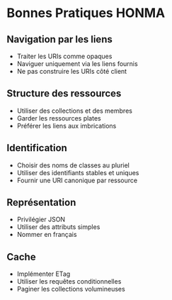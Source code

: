 # Bonnes Pratiques HONMA

## Navigation par les liens

- Traiter les URIs comme opaques
- Naviguer uniquement via les liens fournis
- Ne pas construire les URIs côté client

## Structure des ressources

- Utiliser des collections et des membres
- Garder les ressources plates
- Préférer les liens aux imbrications

## Identification

- Choisir des noms de classes au pluriel
- Utiliser des identifiants stables et uniques
- Fournir une URI canonique par ressource

## Représentation

- Privilégier JSON
- Utiliser des attributs simples
- Nommer en français

## Cache

- Implémenter ETag
- Utiliser les requêtes conditionnelles
- Paginer les collections volumineuses
